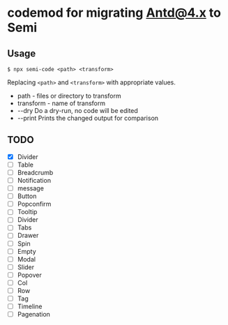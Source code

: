 # codemod for migrating Antd@4.x to Semi

## Usage

```
$ npx semi-code <path> <transform>
```

Replacing `<path>` and `<transform>` with appropriate values.

* path - files or directory to transform
* transform - name of transform
* --dry Do a dry-run, no code will be edited
* --print Prints the changed output for comparison


## TODO

- [x] Divider
- [ ] Table
- [ ] Breadcrumb
- [ ] Notification
- [ ] message
- [ ] Button
- [ ] Popconfirm
- [ ] Tooltip
- [ ] Divider
- [ ] Tabs
- [ ] Drawer
- [ ] Spin
- [ ] Empty
- [ ] Modal
- [ ] Slider
- [ ] Popover
- [ ] Col
- [ ] Row
- [ ] Tag
- [ ] Timeline
- [ ] Pagenation
